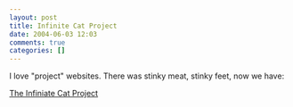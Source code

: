 ```yaml
---
layout: post
title: Infinite Cat Project
date: 2004-06-03 12:03
comments: true
categories: []
---
```

I love "project" websites. There was stinky meat, stinky feet, now we have:

<a href="http://infinitecat.com/">The Infiniate Cat Project</a>
